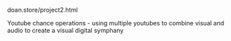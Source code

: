 doan.store/project2.html

Youtube chance operations - using multiple youtubes to combine visual and audio to create a visual digital symphany 
